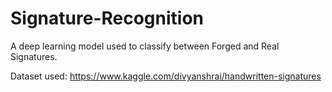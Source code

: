 # Signature-Recognition
A deep learning model used to classify between Forged and Real Signatures.

Dataset used: https://www.kaggle.com/divyanshrai/handwritten-signatures
